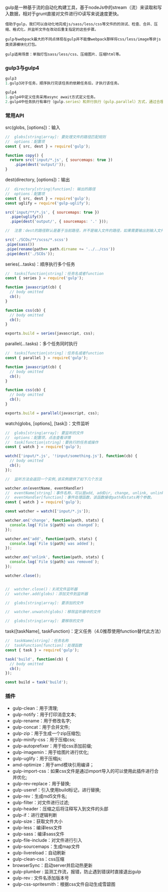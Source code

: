 gulp是一种基于流的自动化构建工具，基于nodeJs中的stream（流）来读取和写入数据，相对于grunt直接对文件进行IO读写来说速度更快。

    借助于gulp，我们可以自动化地完成js/sass/less/css等文件的的测试、检查、合并、压缩、格式化，并监听文件在改动后重复指定的这些步骤。
    
    gulp与webpack最大的不同点体现在gulp并不能像webpack那样将css/less/image等非js类资源模块化打包。
    
    gulp适用场景：单独打包sass/less/css、压缩图片、压缩html等。


### gulp3与gulp4

```js
gulp3	
1.gulp3对于任务，顺序执行完该任务的依赖任务后，才执行该任务。

gulp4
1.gulp4中定义任务采用async await方式定义任务。
2.gulp4中任务执行有串行（gulp.series）和并行执行（gulp.parallel）方式，通过合理配置串行和并行即可实现gulp3中的依赖执行。
```



### 常用API

src(globs, [options])：输入

```js
//	globs[string|array]: 要处理文件的路径匹配规则
//	options：配置项
const { src, dest } = require('gulp');

function copy() {
  return src('input/*.js', { sourcemaps: true })
    .pipe(dest('output/'));
}
```

dest(directory, [options])：输出

```js
//	directory[string|function]: 输出的路径
//	options：配置项
const { src, dest } = require('gulp');
const uglify = require('gulp-uglify');

src('input/**/*.js', { sourcemaps: true })
  .pipe(uglify())
  .pipe(dest('output/', { sourcemaps: '.' }));

//	注意：dest的路径默认是基于当前路径，并不是输入文件的路径，如果需要输出到输入文件的相对路径，可以使用gulp-rename插件来实现。如我要将所有目录下的scss目录中的scss文件输出到scss同目录的css文件中:

src('./SCOs/**/scss/*.scss')
.pipe(sass())
.pipe(rename(path=> path.dirname += '../../css'))
.pipe(dest('./SCOs'));

```

series(...tasks)：顺序执行多个任务

```js
//	tasks[function|string]：任务名或者function
const { series } = require('gulp');

function javascript(cb) {
  // body omitted
  cb();
}

function css(cb) {
  // body omitted
  cb();
}

exports.build = series(javascript, css);
```

parallel(...tasks)：多个任务同时执行

```js
//	tasks[function|string]：任务名或者function
const { parallel } = require('gulp');

function javascript(cb) {
  // body omitted
  cb();
}

function css(cb) {
  // body omitted
  cb();
}

exports.build = parallel(javascript, css);
```

watch(globs, [options], [task])：文件监听

```js
//	globs[string|array]: 要监听的文件
//	options：配置项，点击查看详情
//	task[function|string]：要执行的任务或操作
const { watch } = require('gulp');

watch(['input/*.js', '!input/something.js'], function(cb) {
  // body omitted
  cb();
});
```

```js
//	监听方法会返回一个实例,该实例提供了如下几个方法

watcher.on(eventName, eventHandler)
//	eventName[string]：事件名称，可以是add, addDir, change, unlink, unlinkDir, ready, 	error, or all
//	eventHandler[function]：事件处理函数，该函数接收path和stats两个参数。
const { watch } = require('gulp');

const watcher = watch(['input/*.js']);

watcher.on('change', function(path, stats) {
  console.log(`File ${path} was changed`);
});

watcher.on('add', function(path, stats) {
  console.log(`File ${path} was added`);
});

watcher.on('unlink', function(path, stats) {
  console.log(`File ${path} was removed`);
});

watcher.close();


//	watcher.close()：关闭文件监听器
//	watcher.add(globs)：添加文件到监听器

//	globs[string|array]: 要添加的文件

//	watcher.unwatch(globs)：移除监听器中的文件

//	globs[string|array]: 要移除的文件
```



task([taskName], taskFunction)：定义任务（4.0推荐使用function替代此方法）

```js
//	taskName[string]：任务名称
//	taskFunction[function]：处理函数
const { task } = require('gulp');

task('build', function(cb) {
  // body omitted
  cb();
});

const build = task('build');
```





### 插件

- gulp-clean：用于清理;
- gulp-notify：用于打印消息文本;
- gulp-rename：用于修改名字;
- gulp-concat：用于合并文件;
- gulp-zip：用于生成一个zip压缩包;
- gulp-minify-css：用于压缩css;
- gulp-autoprefixer：用于给css添加前缀;
- gulp-imagemin：用于给图片进行优化;
- gulp-uglify：用于压缩js;
- amd-optimize：用于amd模块引用编译；
- gulp-import-css：如果css文件是通过import导入的可以使用此插件进行合并优化;
- gulp-rev-replace：用于替换;
- gulp-useref：引入使用build标记，进行替换;
- gulp-rev：生成md5文件名;
- gulp-filter：对文件进行过滤;
- gulp-header：压缩之后将注释写入到文件的头部
- gulp-if：进行逻辑判断
- gulp-size：获取文件大小
- gulp-less：编译less文件
- gulp-sass：编译sass文件
- gulp-file-include：对文件进行引入
- gulp-sourcemaps：生成map文件
- gulp-livereload：自动刷新
- gulp-clean-css：css压缩
- browserSync：启动server并启动热更新
- gulp-plumber : 监测工作流，报错，防止遇到错误时直接退出gulp
- gulp-rev : 文件名添加版本号
- gulp-css-spritesmith：根据css文件自动生成雪碧图

